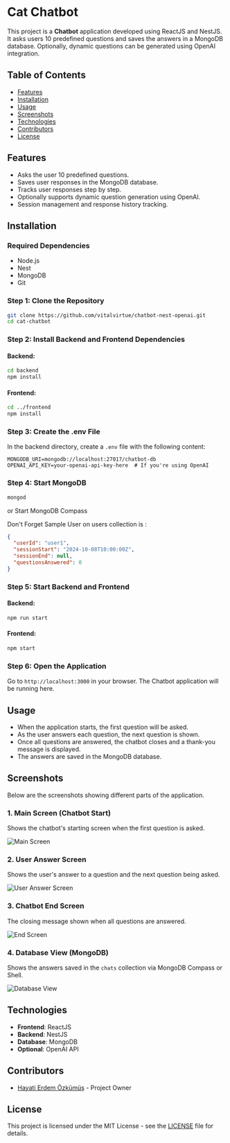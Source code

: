 # Cat Chatbot

This project is a **Chatbot** application developed using ReactJS and NestJS. It asks users 10 predefined questions and saves the answers in a MongoDB database. Optionally, dynamic questions can be generated using OpenAI integration.

## Table of Contents

- [Features](#features)
- [Installation](#installation)
- [Usage](#usage)
- [Screenshots](#screenshots)
- [Technologies](#technologies)
- [Contributors](#contributors)
- [License](#license)

## Features

- Asks the user 10 predefined questions.
- Saves user responses in the MongoDB database.
- Tracks user responses step by step.
- Optionally supports dynamic question generation using OpenAI.
- Session management and response history tracking.

## Installation

### Required Dependencies

- Node.js
- Nest
- MongoDB
- Git

### Step 1: Clone the Repository

```bash
git clone https://github.com/vitalvirtue/chatbot-nest-openai.git
cd cat-chatbot
```

### Step 2: Install Backend and Frontend Dependencies

#### Backend:

```bash
cd backend
npm install
```

#### Frontend:

```bash
cd ../frontend
npm install
```

### Step 3: Create the .env File

In the backend directory, create a `.env` file with the following content:

```
MONGODB_URI=mongodb://localhost:27017/chatbot-db
OPENAI_API_KEY=your-openai-api-key-here  # If you're using OpenAI
```

### Step 4: Start MongoDB

```bash
mongod
```

or Start MongoDB Compass

Don't Forget Sample User on users collection is :

```json
{
  "userId": "user1",
  "sessionStart": "2024-10-08T10:00:00Z",
  "sessionEnd": null,
  "questionsAnswered": 0
}
```

### Step 5: Start Backend and Frontend

#### Backend:

```bash
npm run start
```

#### Frontend:

```bash
npm start
```

### Step 6: Open the Application

Go to `http://localhost:3000` in your browser. The Chatbot application will be running here.

## Usage

- When the application starts, the first question will be asked.
- As the user answers each question, the next question is shown.
- Once all questions are answered, the chatbot closes and a thank-you message is displayed.
- The answers are saved in the MongoDB database.

## Screenshots

Below are the screenshots showing different parts of the application.

### 1. **Main Screen (Chatbot Start)**

Shows the chatbot's starting screen when the first question is asked.

![Main Screen](screenshots/main-screen.png)

### 2. **User Answer Screen**

Shows the user's answer to a question and the next question being asked.

![User Answer Screen](screenshots/user-answer.png)

### 3. **Chatbot End Screen**

The closing message shown when all questions are answered.

![End Screen](screenshots/end-screen.png)

### 4. **Database View (MongoDB)**

Shows the answers saved in the `chats` collection via MongoDB Compass or Shell.

![Database View](screenshots/database-view.png)

## Technologies

- **Frontend**: ReactJS
- **Backend**: NestJS
- **Database**: MongoDB
- **Optional**: OpenAI API

## Contributors

- [Hayati Erdem Özkümüş](https://github.com/vitalvirtue) - Project Owner

## License

This project is licensed under the MIT License - see the [LICENSE](./LICENSE) file for details.
